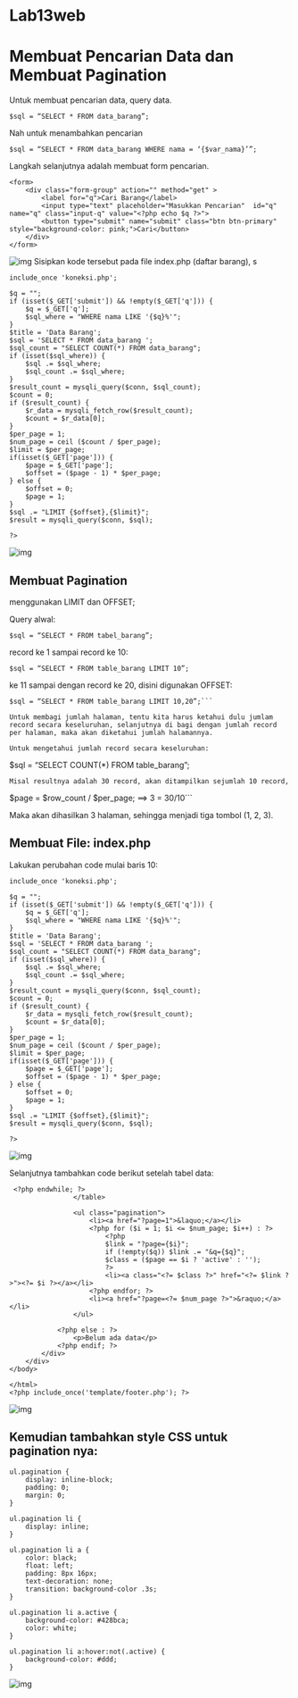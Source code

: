 # Lab13web

# Membuat Pencarian Data dan Membuat Pagination

Untuk membuat pencarian data, query data.
```
$sql = “SELECT * FROM data_barang”;

```
Nah untuk menambahkan pencarian
```
$sql = “SELECT * FROM data_barang WHERE nama = ‘{$var_nama}’”;
```

Langkah selanjutnya adalah membuat form pencarian.

```
<form>
    <div class="form-group" action="" method="get" >
        <label for="q">Cari Barang</label>
        <input type="text" placeholder="Masukkan Pencarian"  id="q" name="q" class="input-q" value="<?php echo $q ?>">
        <button type="submit" name="submit" class="btn btn-primary" style="background-color: pink;">Cari</button>
    </div>
</form>
```

![img](ss/ss4.png)
Sisipkan kode tersebut pada file index.php (daftar barang), s
```
include_once 'koneksi.php';

$q = "";
if (isset($_GET['submit']) && !empty($_GET['q'])) {
    $q = $_GET['q'];
    $sql_where = "WHERE nama LIKE '{$q}%'"; 
}
$title = 'Data Barang';
$sql = 'SELECT * FROM data_barang ';
$sql_count = "SELECT COUNT(*) FROM data_barang";
if (isset($sql_where)) {
    $sql .= $sql_where;
    $sql_count .= $sql_where;
}
$result_count = mysqli_query($conn, $sql_count);
$count = 0;
if ($result_count) {
    $r_data = mysqli_fetch_row($result_count);
    $count = $r_data[0];
}
$per_page = 1;
$num_page = ceil ($count / $per_page);
$limit = $per_page;
if(isset($_GET['page'])) {
    $page = $_GET['page'];
    $offset = ($page - 1) * $per_page;
} else {
    $offset = 0;
    $page = 1;
}
$sql .= "LIMIT {$offset},{$limit}";
$result = mysqli_query($conn, $sql);

?>
```
![img](ss/ss1.png)

## Membuat Pagination

menggunakan LIMIT dan OFFSET;

Query alwal:
```
$sql = “SELECT * FROM tabel_barang”;
```

record ke 1 sampai record ke 10:
```
$sql = “SELECT * FROM table_barang LIMIT 10”;
```

ke 11 sampai dengan record ke 20, disini digunakan OFFSET:
```
$sql = “SELECT * FROM table_barang LIMIT 10,20”;```

Untuk membagi jumlah halaman, tentu kita harus ketahui dulu jumlam record secara keseluruhan, selanjutnya di bagi dengan jumlah record per halaman, maka akan diketahui jumlah halamannya.

Untuk mengetahui jumlah record secara keseluruhan:
```
$sql = “SELECT COUNT(*) FROM table_barang”;

```
Misal resultnya adalah 30 record, akan ditampilkan sejumlah 10 record, 
```
$page = $row_count / $per_page; ==> 3 = 30/10```

Maka akan dihasilkan 3 halaman, sehingga menjadi tiga tombol (1, 2, 3).

## Membuat File: index.php
Lakukan perubahan code mulai baris 10:
```
include_once 'koneksi.php';

$q = "";
if (isset($_GET['submit']) && !empty($_GET['q'])) {
    $q = $_GET['q'];
    $sql_where = "WHERE nama LIKE '{$q}%'"; 
}
$title = 'Data Barang';
$sql = 'SELECT * FROM data_barang ';
$sql_count = "SELECT COUNT(*) FROM data_barang";
if (isset($sql_where)) {
    $sql .= $sql_where;
    $sql_count .= $sql_where;
}
$result_count = mysqli_query($conn, $sql_count);
$count = 0;
if ($result_count) {
    $r_data = mysqli_fetch_row($result_count);
    $count = $r_data[0];
}
$per_page = 1;
$num_page = ceil ($count / $per_page);
$limit = $per_page;
if(isset($_GET['page'])) {
    $page = $_GET['page'];
    $offset = ($page - 1) * $per_page;
} else {
    $offset = 0;
    $page = 1;
}
$sql .= "LIMIT {$offset},{$limit}";
$result = mysqli_query($conn, $sql);

?>
```

![img](ss/ss1.png)

Selanjutnya tambahkan code berikut setelah tabel data:

```
 <?php endwhile; ?>
                </table>

                <ul class="pagination">
                    <li><a href="?page=1">&laquo;</a></li>
                    <?php for ($i = 1; $i <= $num_page; $i++) : ?>
                        <?php
                        $link = "?page={$i}";
                        if (!empty($q)) $link .= "&q={$q}";
                        $class = ($page == $i ? 'active' : '');
                        ?>
                        <li><a class="<?= $class ?>" href="<?= $link ?>"><?= $i ?></a></li>
                    <?php endfor; ?>
                    <li><a href="?page=<?= $num_page ?>">&raquo;</a></li>
                </ul>

            <?php else : ?>
                <p>Belum ada data</p>
            <?php endif; ?>
        </div>
    </div>
</body>

</html>
<?php include_once('template/footer.php'); ?>
```

![img](ss/ss2.png)

## Kemudian tambahkan style CSS untuk pagination nya:
```
ul.pagination {
    display: inline-block;
    padding: 0;
    margin: 0;
}

ul.pagination li {
    display: inline;
}

ul.pagination li a {
    color: black;
    float: left;
    padding: 8px 16px;
    text-decoration: none;
    transition: background-color .3s;
}

ul.pagination li a.active {
    background-color: #428bca;
    color: white;
}

ul.pagination li a:hover:not(.active) {
    background-color: #ddd;
}
```

![img](ss/ss3.png)
